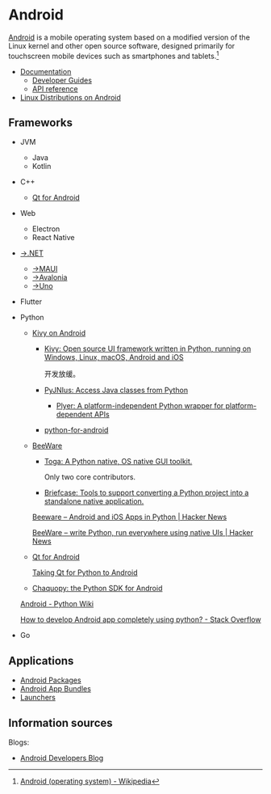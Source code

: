 # Android
[Android](https://www.android.com/) is a mobile operating system based on a modified version of the Linux kernel and other open source software, designed primarily for touchscreen mobile devices such as smartphones and tablets.[^wiki]

[^wiki]: [Android (operating system) - Wikipedia](https://en.wikipedia.org/wiki/Android_(operating_system))

- [Documentation](https://developer.android.com/docs)
  - [Developer Guides](https://developer.android.com/guide)
  - [API reference](https://developer.android.com/reference)
- [Linux Distributions on Android](Linux%20Distributions%20on%20Android.md)

## Frameworks
- JVM
  - Java
  - Kotlin
- C++
  - [Qt for Android](https://doc.qt.io/qt-6/android.html)
- Web
  - Electron
  - React Native
- [→.NET](https://github.com/Chaoses-Ib/.NET/blob/main/CLI/Platforms/Android.md)
  - [→MAUI](https://github.com/Chaoses-Ib/.NET/blob/main/Libraries/GUI/MAUI/README.md)
  - [→Avalonia](https://github.com/Chaoses-Ib/.NET/blob/main/Libraries/GUI/Avalonia/README.md)
  - [→Uno](https://github.com/Chaoses-Ib/.NET/blob/main/Libraries/GUI/MAUI/README.md)
- Flutter
- Python
  - [Kivy on Android](https://kivy.org/doc/stable/guide/android.html)
    - [Kivy: Open source UI framework written in Python, running on Windows, Linux, macOS, Android and iOS](https://github.com/kivy/kivy)

      开发放缓。
    - [PyJNIus: Access Java classes from Python](https://github.com/kivy/pyjnius)
      - [Plyer: A platform-independent Python wrapper for platform-dependent APIs](https://github.com/kivy/plyer)
    - [python-for-android](https://github.com/kivy/python-for-android)
  - [BeeWare](https://beeware.org/)
    - [Toga: A Python native, OS native GUI toolkit.](https://github.com/beeware/toga)

      Only two core contributors.
    - [Briefcase: Tools to support converting a Python project into a standalone native application.](https://github.com/beeware/briefcase)

    [Beeware – Android and iOS Apps in Python | Hacker News](https://news.ycombinator.com/item?id=24487867)

    [BeeWare – write Python, run everywhere using native UIs | Hacker News](https://news.ycombinator.com/item?id=30190717)
  - [Qt for Android](https://doc.qt.io/qt-6/android.html)
  
    [Taking Qt for Python to Android](https://www.qt.io/blog/taking-qt-for-python-to-android)
  - [Chaquopy: the Python SDK for Android](https://github.com/chaquo/chaquopy)

  [Android - Python Wiki](https://wiki.python.org/moin/Android)

  [How to develop Android app completely using python? - Stack Overflow](https://stackoverflow.com/questions/49955489/how-to-develop-android-app-completely-using-python)
- Go

## Applications
- [Android Packages](Applications/Android%20Packages.md)
- [Android App Bundles](Applications/Android%20App%20Bundles.md)
- [Launchers](Applications/Launchers.md)

## Information sources
Blogs:
- [Android Developers Blog](https://android-developers.googleblog.com/)